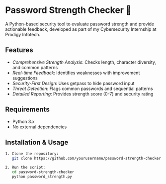 # Password Strength Checker 🔐

A Python-based security tool to evaluate password strength and provide actionable feedback, developed as part of my Cybersecurity Internship at Prodigy Infotech.

## Features
- *Comprehensive Strength Analysis*: Checks length, character diversity, and common patterns
- *Real-time Feedback*: Identifies weaknesses with improvement suggestions
- *Security-First Design*: Uses getpass to hide password input
- *Threat Detection*: Flags common passwords and sequential patterns
- *Detailed Reporting*: Provides strength score (0-7) and security rating

## Requirements
- Python 3.x
- No external dependencies

## Installation & Usage
```bash
1. Clone the repository:
   git clone https://github.com/yourusername/password-strength-checker.git

2. Run the script:
   cd password-strength-checker
   python password_strength.py
